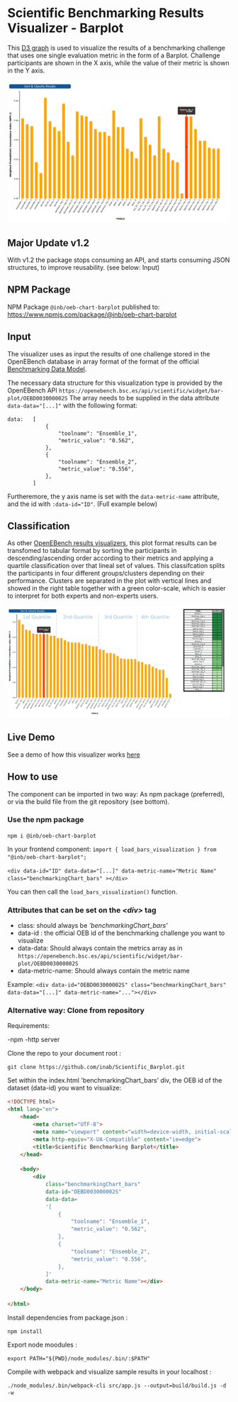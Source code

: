 # Scientific Benchmarking Results Visualizer - Barplot

This [D3 graph](https://d3js.org/) is used to visualize the results of a benchmarking challenge that uses one single evaluation metric in the form of a Barplot. Challenge participants are shown in the X axis, while the value of their metric is shown in the Y axis.

![figure1](./figures/barplot_1.png)

## Major Update v1.2
With v1.2 the package stops consuming an API, and starts consuming JSON structures, to improve reusability. (see below: Input)

## NPM Package
NPM Package `@inb/oeb-chart-barplot` published to: https://www.npmjs.com/package/@inb/oeb-chart-barplot

## Input
The visualizer uses as input the results of one challenge stored in the OpenEBench database in array format of the format of the official [Benchmarking Data Model](https://github.com/inab/benchmarking-data-model).

The necessary data structure for this visualization type is provided by the OpenEBench API
`https://openebench.bsc.es/api/scientific/widget/bar-plot/OEBD003000002S`
The array needs to be supplied in the data attribute `data-data="[...]"` with the following format:
```
data:   [
            {
                "toolname": "Ensemble_1",
                "metric_value": "0.562",
            },
            {
                "toolname": "Ensemble_2",
                "metric_value": "0.556",
            },
        ]
```

Furtheremore, the y axis name is set with the `data-metric-name` attribute, and the id with `:data-id="ID"`. (Full example below)

## Classification
As other [OpenEBench results visualizers](https://github.com/inab/OpenEBench_scientific_visualizer), this plot format results can be transfomed to tabular format by sorting the participants in descending/ascending order according to their metrics and applying a quartile classification over that lineal set of values. This classifcation splits the participants in four different groups/clusters depending on their performance. Clusters are separated in the plot with vertical lines and showed in the right table together with a green color-scale, which is easier to interpret for both experts and non-experts users.

![figure2](./figures/barplot_2.png)

## Live Demo
See a demo of how this visualizer works [here](https://inab.github.io/Scientific_Barplot/)

## How to use

The component can be imported in two way: As npm package (preferred), or via the build file from the git repository (see bottom).

### Use the npm package

`npm i @inb/oeb-chart-barplot`

In your frontend component:
`import { load_bars_visualization } from "@inb/oeb-chart-barplot";`

`<div data-id="ID" data-data="[...]" data-metric-name="Metric Name" class="benchmarkingChart_bars" ></div>`

You can then call the `load_bars_visualization()` function.

### Attributes that can be set on the _<div\>_ tag

-   class: should always be *'benchmarkingChart_bars'*
-   data-id : the official OEB id of the benchmarking challenge you want to visualize
-   data-data: Should always contain the metrics array as in `https://openebench.bsc.es/api/scientific/widget/bar-plot/OEBD003000002S`
-   data-metric-name: Should always contain the metric name

Example:
`<div data-id="OEBD003000002S" class="benchmarkingChart_bars" data-data="[...]" data-metric-name="..."></div>`


### Alternative way: Clone from repository

Requirements:

-npm
-http server

Clone the repo to your document root :
```
git clone https://github.com/inab/Scientific_Barplot.git
```
Set within the index.html 'benchmarkingChart_bars' div, the OEB id of the dataset (data-id) you want to visualize:
```html
<!DOCTYPE html>
<html lang="en">
    <head>
        <meta charset="UTF-8">
        <meta name="viewport" content="width=device-width, initial-scale=1.0">
        <meta http-equiv="X-UA-Compatible" content="ie=edge">
        <title>Scientific Benchmarking Barplot</title>
    </head>

    <body>
        <div
            class="benchmarkingChart_bars"
            data-id="OEBD003000002S"
            data-data=
            '[
                {
                    "toolname": "Ensemble_1",
                    "metric_value": "0.562",
                },
                {
                    "toolname": "Ensemble_2",
                    "metric_value": "0.556",
                },
            ]'
            data-metric-name="Metric Name"></div>
    </body>

</html>
```

Install dependencies from package.json :
```
npm install
```

Export node moodules :
```
export PATH="${PWD}/node_modules/.bin/:$PATH"
```
Compile with webpack and visualize sample results in your localhost :
```
./node_modules/.bin/webpack-cli src/app.js --output=build/build.js -d -w
